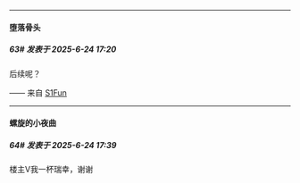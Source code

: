 ﻿
*****

####  堕落骨头  
##### 63#       发表于 2025-6-24 17:20

后续呢？

—— 来自 [S1Fun](https://s1fun.koalcat.com)


*****

####  螺旋的小夜曲  
##### 64#       发表于 2025-6-24 17:39

楼主V我一杯瑞幸，谢谢

